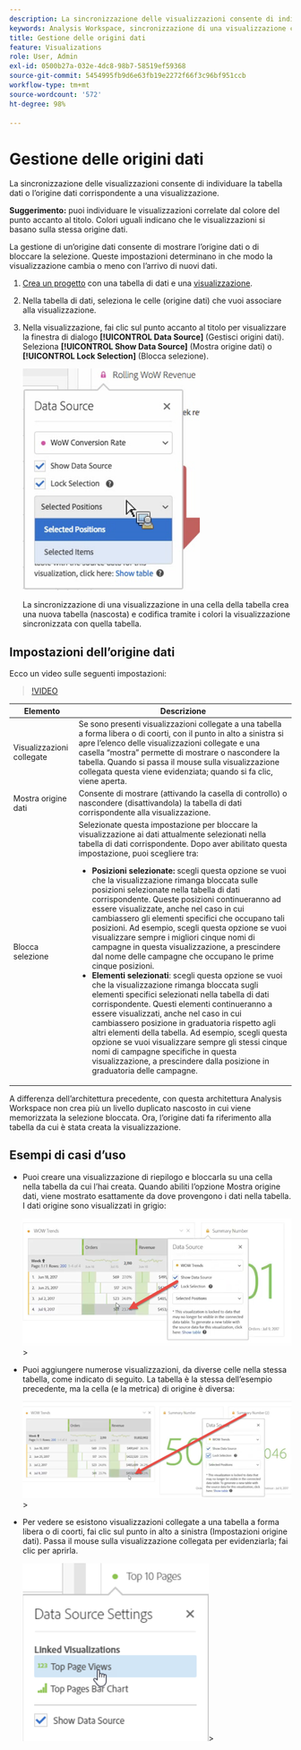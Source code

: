 ```yaml
---
description: La sincronizzazione delle visualizzazioni consente di individuare la tabella dati o l’origine dati corrispondente a una visualizzazione.
keywords: Analysis Workspace, sincronizzazione di una visualizzazione con un’origine dati
title: Gestione delle origini dati
feature: Visualizations
role: User, Admin
exl-id: 0500b27a-032e-4dc8-98b7-58519ef59368
source-git-commit: 5454995fb9d6e63fb19e2272f66f3c96bf951ccb
workflow-type: tm+mt
source-wordcount: '572'
ht-degree: 98%

---
```


# Gestione delle origini dati

La sincronizzazione delle visualizzazioni consente di individuare la tabella dati o l’origine dati corrispondente a una visualizzazione.

**Suggerimento:** puoi individuare le visualizzazioni correlate dal colore del punto accanto al titolo. Colori uguali indicano che le visualizzazioni si basano sulla stessa origine dati.

La gestione di un’origine dati consente di mostrare l’origine dati o di bloccare la selezione. Queste impostazioni determinano in che modo la visualizzazione cambia o meno con l’arrivo di nuovi dati.

1. [Crea un progetto](/help/analyze/analysis-workspace/home.md) con una tabella di dati e una [visualizzazione](/help/analyze/analysis-workspace/visualizations/freeform-analysis-visualizations.md).
1. Nella tabella di dati, seleziona le celle (origine dati) che vuoi associare alla visualizzazione.
1. Nella visualizzazione, fai clic sul punto accanto al titolo per visualizzare la finestra di dialogo **[!UICONTROL Data Source]** (Gestisci origini dati). Seleziona **[!UICONTROL Show Data Source]** (Mostra origine dati) o **[!UICONTROL Lock Selection]** (Blocca selezione).

   ![](assets/manage-data-source.png)

   La sincronizzazione di una visualizzazione in una cella della tabella crea una nuova tabella (nascosta) e codifica tramite i colori la visualizzazione sincronizzata con quella tabella.

## Impostazioni dell’origine dati

Ecco un video sulle seguenti impostazioni:

>[!VIDEO](https://video.tv.adobe.com/v/23729/?quality=12)

| Elemento | Descrizione |
| --- | --- |
| Visualizzazioni collegate | Se sono presenti visualizzazioni collegate a una tabella a forma libera o di coorti, con il punto in alto a sinistra si apre l’elenco delle visualizzazioni collegate e una casella “mostra” permette di mostrare o nascondere la tabella. Quando si passa il mouse sulla visualizzazione collegata questa viene evidenziata; quando si fa clic, viene aperta. |
| Mostra origine dati | Consente di mostrare (attivando la casella di controllo) o nascondere (disattivandola) la tabella di dati corrispondente alla visualizzazione. |
| Blocca selezione | Selezionate questa impostazione per bloccare la visualizzazione ai dati attualmente selezionati nella tabella di dati corrispondente. Dopo aver abilitato questa impostazione, puoi scegliere tra:<ul><li>**Posizioni selezionate:** scegli questa opzione se vuoi che la visualizzazione rimanga bloccata sulle posizioni selezionate nella tabella di dati corrispondente. Queste posizioni continueranno ad essere visualizzate, anche nel caso in cui cambiassero gli elementi specifici che occupano tali posizioni. Ad esempio, scegli questa opzione se vuoi visualizzare sempre i migliori cinque nomi di campagne in questa visualizzazione, a prescindere dal nome delle campagne che occupano le prime cinque posizioni.</li><li>**Elementi selezionati**: scegli questa opzione se vuoi che la visualizzazione rimanga bloccata sugli elementi specifici selezionati nella tabella di dati corrispondente. Questi elementi continueranno a essere visualizzati, anche nel caso in cui cambiassero posizione in graduatoria rispetto agli altri elementi della tabella. Ad esempio, scegli questa opzione se vuoi visualizzare sempre gli stessi cinque nomi di campagne specifiche in questa visualizzazione, a prescindere dalla posizione in graduatoria delle campagne.</li></ul> |

A differenza dell’architettura precedente, con questa architettura Analysis Workspace non crea più un livello duplicato nascosto in cui viene memorizzata la selezione bloccata. Ora, l’origine dati fa riferimento alla tabella da cui è stata creata la visualizzazione.

## Esempi di casi d’uso

* Puoi creare una visualizzazione di riepilogo e bloccarla su una cella nella tabella da cui l’hai creata. Quando abiliti l’opzione Mostra origine dati, viene mostrato esattamente da dove provengono i dati nella tabella. I dati origine sono visualizzati in grigio:

   ![](assets/data-source2.png)>
* Puoi aggiungere numerose visualizzazioni, da diverse celle nella stessa tabella, come indicato di seguito. La tabella è la stessa dell’esempio precedente, ma la cella (e la metrica) di origine è diversa:

   ![](assets/data-source3.png)>
* Per vedere se esistono visualizzazioni collegate a una tabella a forma libera o di coorti, fai clic sul punto in alto a sinistra (Impostazioni origine dati). Passa il mouse sulla visualizzazione collegata per evidenziarla; fai clic per aprirla.

   ![](assets/linked-visualizations.png)>

